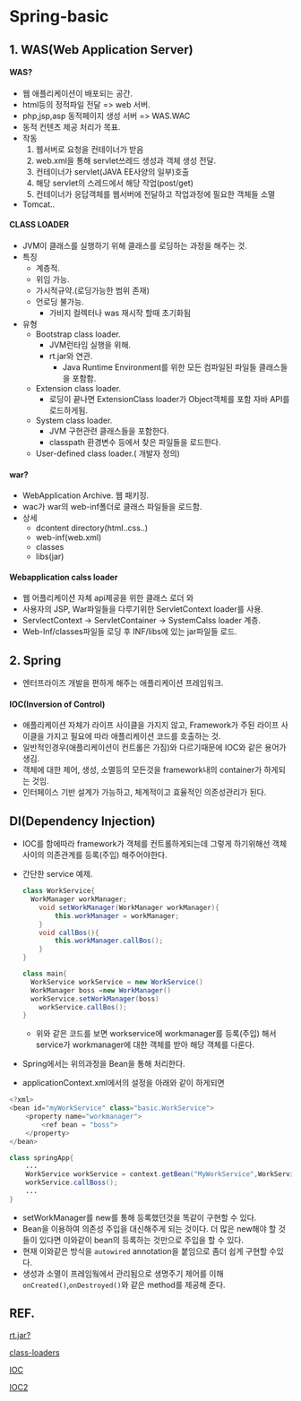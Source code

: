 # Spring-basic




## 1. WAS(Web Application Server)

#### WAS?

* 웹 애플리케이션이 배포되는 공간.
* html등의 정적파일 전달 => web 서버.
* php,jsp,asp 동적페이지 생성 서버 => WAS.WAC
* 동적 컨텐츠 제공 처리가 목표.
* 작동
  1. 웹서버로 요청을 컨테이너가 받음
  2. web.xml을 통해 servlet쓰레드 생성과 객체 생성 전달.
  3. 컨테이너가 servlet(JAVA EE사양의 일부)호출
  4. 해당 servlet의 스레드에서 해당 작업(post/get)
  5. 컨테이너가 응답객체를 웹서버에 전달하고 작업과정에 필요한 객체들 소멸
* Tomcat..



#### CLASS LOADER

* JVM이 클래스를 실행하기 위해 클래스를 로딩하는 과정을 해주는 것.
* 특징
  * 계층적.
  * 위임 가능.
  * 가시적규약.(로딩가능한 범위 존재)
  * 언로딩 불가능.
    * 가비지 컬렉터나 was 재시작 할때 초기화됨
* 유형
  * Bootstrap class loader.
    * JVM런타임 실행을 위해.
    * rt.jar와 연관.
      * Java Runtime Environment를 위한 모든 컴파일된 파일들 클래스들을 포함함. 
  * Extension class loader.
    * 로딩이 끝나면 ExtensionClass loader가 Object객체를 포함 자바 API를 로드하게됨.
  * System class loader.
    * JVM 구현관련 클래스들을 포함한다.
    * classpath 환경변수 등에서 찾은 파일들을 로드한다.
  * User-defined class loader.( 개발자 정의)



#### war?

* WebApplication Archive. 웹 패키징.
* wac가 war의 web-inf폴더로 클래스 파일들을 로드함.
* 상세
  * dcontent directory(html..css..)
  * web-inf(web.xml)
  * classes
  * libs(jar)



#### Webapplication calss loader

* 웹 어플리케이션 자체 api제공을 위한 클래스 로더 와
* 사용자의 JSP, War파일들을 다루기위한 ServletContext loader를 사용.
* ServlectContext -> ServletContainer -> SystemCalss loader 계층.
* Web-Inf/classes파일들 로딩 후 INF/libs에 있는 jar파일들 로드.



## 2. Spring

* 엔터프라이즈 개발을 편하게 해주는 애플리케이션 프레임워크.



#### IOC(Inversion of Control)

* 애플리케이션 자체가 라이프 사이클을 가지지 않고, Framework가 주된 라이프 사이클을 가지고 필요에 따라 애플리케이션 코드를 호출하는 것.
* 일반적인경우(애플리케이션이 컨트롤은 가짐)와 다르기때문에 IOC와 같은 용어가 생김.
* 객체에 대한 제어, 생성, 소멸등의 모든것을 framework내의 container가 하게되는 것임.
* 인터페이스 기반 설계가 가능하고, 체계적이고 효율적인 의존성관리가 된다.



## DI(Dependency Injection)

* IOC를 함에따라 framework가 객체를 컨트롤하게되는데 그렇게 하기위해선   객체 사이의 의존관계를 등록(주입) 해주어야한다.

* 간단한 service 예제.

  ~~~java
  class WorkService{
  	WorkManager workManager;
      void setWorkManager(WorkManager workManager){
          this.workManager = workManager;
      }
      void callBos(){
          this.workManager.callBos();
      }
  }
  ~~~

  ```java
  class main{
  	WorkService workService = new WorkService()
  	WorkManager boss =new WorkManager()
  	workService.setWorkManager(boss)
      workService.callBos();
  }
  ```

  * 위와 같은 코드를 보면 workservice에 workmanager를 등록(주입) 해서 service가 workmanager에 대한 객체를 받아 해당 객체를 다룬다.

* Spring에서는 위의과정을 Bean을 통해 처리한다. 

* applicationContext.xml에서의 설정을 아래와 같이 하게되면

~~~java
<?xml>
<bean id="myWorkService" class="basic.WorkService">
	<property name="workmanager">
		<ref bean = "boss">
	</property>
</bean>
~~~

~~~java
class springApp{
    ...
	WorkService workService = context.getBean("MyWorkService",WorkService.class);
    workService.callBoss();
	...
}
~~~

* setWorkManager를  new를 통해 등록했던것을 똑같이 구현할 수 있다.
* Bean을 이용하여 의존성 주입을 대신해주게 되는 것이다. 더 많은 new해야 할 것들이 있다면 이와같이 bean의 등록하는 것만으로 주입을 할 수 있다.
* 현재 이와같은 방식을  `autowired` annotation을 붙임으로 좀더 쉽게 구현할 수있다.
* 생성과 소멸이 프레임웤에서 관리됨으로 생명주기 제어를 이해 `onCreated()`,`onDestroyed()`와 같은 method를 제공해 준다.



## REF.

[rt.jar?](https://stackoverflow.com/questions/5073967/what-is-the-use-of-rt-jar-file-in-java)

[class-loaders](https://www.baeldung.com/java-classloaders)

[IOC](https://jongmin92.github.io/2018/05/20/Spring/toby-8/)

[IOC2](https://jongmin92.github.io/2018/02/11/Spring/spring-ioc-di/)